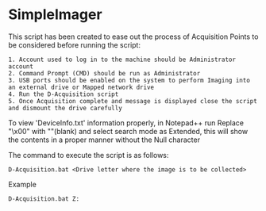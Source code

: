 # SimpleImager
This script has been created to ease out the process of Acquisition
Points to be considered before running the script:
```
1. Account used to log in to the machine should be Administrator account
2. Command Prompt (CMD) should be run as Administrator
3. USB ports should be enabled on the system to perform Imaging into an external drive or Mapped network drive
4. Run the D-Acquisition script 
5. Once Acquisition complete and message is displayed close the script and dismount the drive carefully
```

To view 'DeviceInfo.txt' information properly, in Notepad++ run Replace "\x00" with ""(blank) and select search mode as Extended, this will show the contents in a proper manner without the Null character 

The command to execute the script is as follows:
```
D-Acquisition.bat <Drive letter where the image is to be collected>
```

Example 
```
D-Acquisition.bat Z:
```